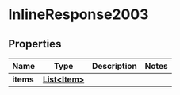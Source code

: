 

# InlineResponse2003


## Properties

Name | Type | Description | Notes
------------ | ------------- | ------------- | -------------
**items** | [**List&lt;Item&gt;**](Item.md) |  | 



